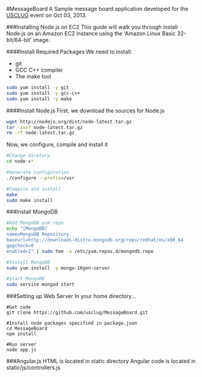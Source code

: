 #MessageBoard
A Sample message board application developed for the [USCLUG](http://usclug.deterlab.net/) event on Oct 03, 2013.

###Installing  Node.js on EC2
This guide will walk you through install Node.js on an Amazon EC2 instance using the 'Amazon Linux Basic 32-bit/64-bit' image.

####Install Required Packages
We need to install:
  + git
  + GCC C++ compiler
  + The make tool  

```bash
sudo yum install -y git
sudo yum install -y gcc-c++
sudo yum install -y make
```

####Install Node.js
First, we download the sources for Node.js
```bash
wget http://nodejs.org/dist/node-latest.tar.gz
tar -zxvf node-latest.tar.gz
rm -rf node-latest.tar.gz
```

Now, we configure, compile and install it
```bash
#Change diretory
cd node-v*

#Generate configuration
./configure --prefix=/usr

#Compile and install
make
sudo make install
```


###Install MongoDB

```bash
#Add MongoDB yum repo 
echo "[MongoDB]
name=MongoDB Repository
baseurl=http://downloads-distro.mongodb.org/repo/redhat/os/x86_64
gpgcheck=0
enabled=1" | sudo tee -a /etc/yum.repos.d/mongodb.repo

#Install MongoDB
sudo yum install -y mongo-10gen-server

#Start MongoDB
sudo service mongod start
```

###Setting up Web Server
In your home directory...
```
#Get code
git clone https://github.com/usclug/MessageBoard.git

#Install node packages specified in package.json
cd MessageBoard
npm install

#Run server
node app.js
```

###Angular.js
HTML is located in static directory
Angular code is located in static/js/controllers.js
